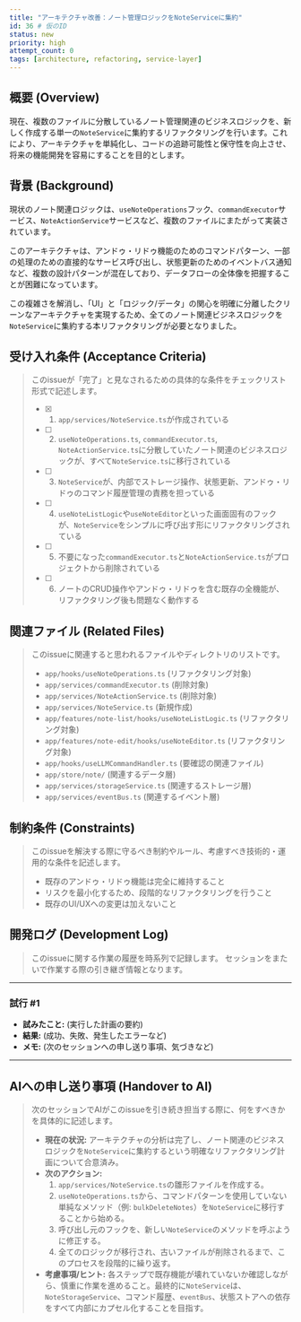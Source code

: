 ```yaml
---
title: "アーキテクチャ改善：ノート管理ロジックをNoteServiceに集約"
id: 36 # 仮のID
status: new
priority: high
attempt_count: 0
tags: [architecture, refactoring, service-layer]
---
```


## 概要 (Overview)

現在、複数のファイルに分散しているノート管理関連のビジネスロジックを、新しく作成する単一の`NoteService`に集約するリファクタリングを行います。これにより、アーキテクチャを単純化し、コードの追跡可能性と保守性を向上させ、将来の機能開発を容易にすることを目的とします。

## 背景 (Background)

現状のノート関連ロジックは、`useNoteOperations`フック、`commandExecutor`サービス、`NoteActionService`サービスなど、複数のファイルにまたがって実装されています。

このアーキテクチャは、アンドゥ・リドゥ機能のためのコマンドパターン、一部の処理のための直接的なサービス呼び出し、状態更新のためのイベントバス通知など、複数の設計パターンが混在しており、データフローの全体像を把握することが困難になっています。

この複雑さを解消し、「UI」と「ロジック/データ」の関心を明確に分離したクリーンなアーキテクチャを実現するため、全てのノート関連ビジネスロジックを`NoteService`に集約する本リファクタリングが必要となりました。

## 受け入れ条件 (Acceptance Criteria)

> このissueが「完了」と見なされるための具体的な条件をチェックリスト形式で記述します。
>
> - [x] 1. `app/services/NoteService.ts`が作成されている
> - [ ] 2. `useNoteOperations.ts`, `commandExecutor.ts`, `NoteActionService.ts`に分散していたノート関連のビジネスロジックが、すべて`NoteService.ts`に移行されている
> - [ ] 3. `NoteService`が、内部でストレージ操作、状態更新、アンドゥ・リドゥのコマンド履歴管理の責務を担っている
> - [ ] 4. `useNoteListLogic`や`useNoteEditor`といった画面固有のフックが、`NoteService`をシンプルに呼び出す形にリファクタリングされている
> - [ ] 5. 不要になった`commandExecutor.ts`と`NoteActionService.ts`がプロジェクトから削除されている
> - [ ] 6. ノートのCRUD操作やアンドゥ・リドゥを含む既存の全機能が、リファクタリング後も問題なく動作する

## 関連ファイル (Related Files)

> このissueに関連すると思われるファイルやディレクトリのリストです。
>
> - `app/hooks/useNoteOperations.ts` (リファクタリング対象)
> - `app/services/commandExecutor.ts` (削除対象)
> - `app/services/NoteActionService.ts` (削除対象)
> - `app/services/NoteService.ts` (新規作成)
> - `app/features/note-list/hooks/useNoteListLogic.ts` (リファクタリング対象)
> - `app/features/note-edit/hooks/useNoteEditor.ts` (リファクタリング対象)
> - `app/hooks/useLLMCommandHandler.ts` (要確認の関連ファイル)
> - `app/store/note/` (関連するデータ層)
> - `app/services/storageService.ts` (関連するストレージ層)
> - `app/services/eventBus.ts` (関連するイベント層)

## 制約条件 (Constraints)

> このissueを解決する際に守るべき制約やルール、考慮すべき技術的・運用的な条件を記述します。
>
> - 既存のアンドゥ・リドゥ機能は完全に維持すること
> - リスクを最小化するため、段階的なリファクタリングを行うこと
> - 既存のUI/UXへの変更は加えないこと

## 開発ログ (Development Log)

> このissueに関する作業の履歴を時系列で記録します。
> セッションをまたいで作業する際の引き継ぎ情報となります。

---
### 試行 #1

- **試みたこと:** (実行した計画の要約)
- **結果:** (成功、失敗、発生したエラーなど)
- **メモ:** (次のセッションへの申し送り事項、気づきなど)

---

## AIへの申し送り事項 (Handover to AI)

> 次のセッションでAIがこのissueを引き続き担当する際に、何をすべきかを具体的に記述します。
>
> - **現在の状況:** アーキテクチャの分析は完了し、ノート関連のビジネスロジックを`NoteService`に集約するという明確なリファクタリング計画について合意済み。
> - **次のアクション:**
>   1. `app/services/NoteService.ts`の雛形ファイルを作成する。
>   2. `useNoteOperations.ts`から、コマンドパターンを使用していない単純なメソッド（例: `bulkDeleteNotes`）を`NoteService`に移行することから始める。
>   3. 呼び出し元のフックを、新しい`NoteService`のメソッドを呼ぶように修正する。
>   4. 全てのロジックが移行され、古いファイルが削除されるまで、このプロセスを段階的に繰り返す。
> - **考慮事項/ヒント:** 各ステップで既存機能が壊れていないか確認しながら、慎重に作業を進めること。最終的に`NoteService`は、`NoteStorageService`、コマンド履歴、`eventBus`、状態ストアへの依存をすべて内部にカプセル化することを目指す。
